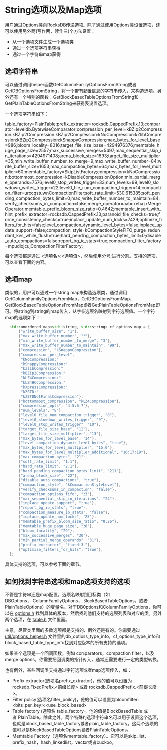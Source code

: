 # String选项以及Map选项

用户通过Options类向RocksDB传递选项。除了通过使用Options类设置选项，还可以使用另外两(写作两，读作三)个方法设置：

- 从一个选项文件生成一个选项类
- 通过一个选项字符串获得
- 通过一个字符串map获得

## 选项字符串

可以通过调用helper函数GetColumnFamilyOptionsFromString或者GetDBOptionsFromString，将一个带有配置信息的字符串传入，来构造选项。另外还有一个特别的函数：GetBlockBasedTableOptionsFromString和GetPlainTableOptionsFromString来获得表设置选项。

一个选项字符串如下：

table_factory=PlainTable;prefix_extractor=rocksdb.CappedPrefix.13;comparator=leveldb.BytewiseComparator;compression_per_level=kBZip2Compression:kBZip2Compression:kBZip2Compression:kNoCompression:kZlibCompression:kBZip2Compression:kSnappyCompression;max_bytes_for_level_base=986;bloom_locality=8016;target_file_size_base=4294976376;memtable_huge_page_size=2557;max_successive_merges=5497;max_sequential_skip_in_iterations=4294971408;arena_block_size=1893;target_file_size_multiplier=35;min_write_buffer_number_to_merge=9;max_write_buffer_number=84;write_buffer_size=1653;max_compaction_bytes=64;max_bytes_for_level_multiplier=60;memtable_factory=SkipListFactory;compression=kNoCompression;bottommost_compression=kDisableCompressionOption;min_partial_merge_operands=7576;level0_stop_writes_trigger=33;num_levels=99;level0_slowdown_writes_trigger=22;level0_file_num_compaction_trigger=14;compaction_filter=urxcqstuwnCompactionFilter;soft_rate_limit=530.615385;soft_pending_compaction_bytes_limit=0;max_write_buffer_number_to_maintain=84;verify_checksums_in_compaction=false;merge_operator=aabcxehazrMergeOperator;memtable_prefix_bloom_size_ratio=0.4642;memtable_insert_with_hint_prefix_extractor=rocksdb.CappedPrefix.13;paranoid_file_checks=true;force_consistency_checks=true;inplace_update_num_locks=7429;optimize_filters_for_hits=false;level_compaction_dynamic_level_bytes=false;inplace_update_support=false;compaction_style=kCompactionStyleFIFO;purge_redundant_kvs_while_flush=true;hard_pending_compaction_bytes_limit=0;disable_auto_compactions=false;report_bg_io_stats=true;compaction_filter_factory=mpudlojcujCompactionFilterFactory;

每个选项都是通过 <选项名>:<选项值>，然后使用分号;进行分割。支持的选项，可以查看下面的内容。

## 选项map

类似的，用户可以通过一个string map来构造选项类，通过调用GetColumnFamilyOptionsFromMap，GetDBOptionsFromMap，GetBlockBasedTableOptionsFromMap或者GetPlainTableOptionsFromMap即可。将string到string的map传入，从字符选项名映射到字符选项值。一个字符map的选项如下：

```cpp
  std::unordered_map<std::string, std::string> cf_options_map = {
      {"write_buffer_size", "1"},
      {"max_write_buffer_number", "2"},
      {"min_write_buffer_number_to_merge", "3"},
      {"max_write_buffer_number_to_maintain", "99"},
      {"compression", "kSnappyCompression"},
      {"compression_per_level",
       "kNoCompression:"
       "kSnappyCompression:"
       "kZlibCompression:"
       "kBZip2Compression:"
       "kLZ4Compression:"
       "kLZ4HCCompression:"
       "kXpressCompression:"
       "kZSTD:"
       "kZSTDNotFinalCompression"},
      {"bottommost_compression", "kLZ4Compression"},
      {"compression_opts", "4:5:6:7"},
      {"num_levels", "8"},
      {"level0_file_num_compaction_trigger", "8"},
      {"level0_slowdown_writes_trigger", "9"},
      {"level0_stop_writes_trigger", "10"},
      {"target_file_size_base", "12"},
      {"target_file_size_multiplier", "13"},
      {"max_bytes_for_level_base", "14"},
      {"level_compaction_dynamic_level_bytes", "true"},
      {"max_bytes_for_level_multiplier", "15.0"},
      {"max_bytes_for_level_multiplier_additional", "16:17:18"},
      {"max_compaction_bytes", "21"},
      {"soft_rate_limit", "1.1"},
      {"hard_rate_limit", "2.1"},
      {"hard_pending_compaction_bytes_limit", "211"},
      {"arena_block_size", "22"},
      {"disable_auto_compactions", "true"},
      {"compaction_style", "kCompactionStyleLevel"},
      {"verify_checksums_in_compaction", "false"},
      {"compaction_options_fifo", "23"},
      {"max_sequential_skip_in_iterations", "24"},
      {"inplace_update_support", "true"},
      {"report_bg_io_stats", "true"},
      {"compaction_measure_io_stats", "false"},
      {"inplace_update_num_locks", "25"},
      {"memtable_prefix_bloom_size_ratio", "0.26"},
      {"memtable_huge_page_size", "28"},
      {"bloom_locality", "29"},
      {"max_successive_merges", "30"},
      {"min_partial_merge_operands", "31"},
      {"prefix_extractor", "fixed:31"},
      {"optimize_filters_for_hits", "true"},
  };
```

具体支持的选项，可以参考下面的章节。

## 如何找到字符串选项和map选项支持的选项

不管是字符串还是map配置，选项名映射到目标类（如DBOptions， ColumnFamilyOptions， BlockBasedTableOptions，或者PlainTableOptions）的变量名。对于DBOptions和ColumnFamilyOptions，你可以在 [options.h](https://github.com/facebook/rocksdb/blob/master/include/rocksdb/options.h) 找到具体的版本，然后找到他们支持的选项列表和对应的类。另外两个选项，在 [table.h](https://github.com/facebook/rocksdb/blob/master/include/rocksdb/table.h) 文件里面。

主意，尽管类里面的多数选项都是支持的，例外还是有的。你需要通过[util/options_helper.h](https://github.com/facebook/rocksdb/blob/master/util/options_helper.h) 文件里的db_options_type_info，cf_options_type_info和block_based_table_type_info找到对应版本的所有支持的选项。

如果某个选项是一个回调函数，例如 comparators，compaction filter，以及merge options，你需要把回调类的指针传入，通常还需要进行一定的类型转换。

也有例外，某些回调类支持通过字符选项或者map选项传入，如：

- Prefix extractor(选项名prefix_extractor)，他的值可以设置为rocksdb.FixedPrefix.<前缀长度> 或者 rocksdb.CappedPrefix.<前缀长度>。
- Filter policy(选项名filter_poilcy)，他的值可以设置为bloomfilter:<bits_per_key>:<use_block_based>
- Table factory (选项名 table_factory)。他的值是BlockBasedTable 或者 PlainTable。除此之外，两个特殊的选项字符串名可以用于设置这个选项，也就是block_based_table_factory或者plain_table_factory。这两个选项的值可以是BlockBasedTableOptions或者PlainTableOptions。
- Memtable Factory（选项名memtable_factory）。它可以是skip_list，prefix_hash，hash_linkedlist，vector或者cuckoo。

